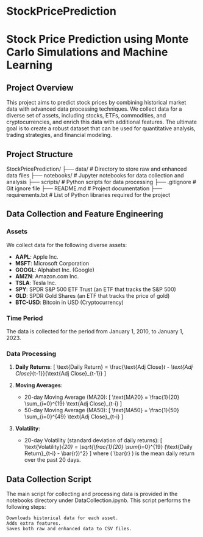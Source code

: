 # StockPricePrediction

# Stock Price Prediction using Monte Carlo Simulations and Machine Learning

## Project Overview

This project aims to predict stock prices by combining historical market data with advanced data processing techniques. We collect data for a diverse set of assets, including stocks, ETFs, commodities, and cryptocurrencies, and enrich this data with additional features. The ultimate goal is to create a robust dataset that can be used for quantitative analysis, trading strategies, and financial modeling.

## Project Structure
StockPricePrediction/
├── data/ # Directory to store raw and enhanced data files
├── notebooks/ # Jupyter notebooks for data collection and analysis
├── scripts/ # Python scripts for data processing
├── .gitignore # Git ignore file
├── README.md # Project documentation
├── requirements.txt # List of Python libraries required for the project


## Data Collection and Feature Engineering

### Assets

We collect data for the following diverse assets:

- **AAPL**: Apple Inc.
- **MSFT**: Microsoft Corporation
- **GOOGL**: Alphabet Inc. (Google)
- **AMZN**: Amazon.com Inc.
- **TSLA**: Tesla Inc.
- **SPY**: SPDR S&P 500 ETF Trust (an ETF that tracks the S&P 500)
- **GLD**: SPDR Gold Shares (an ETF that tracks the price of gold)
- **BTC-USD**: Bitcoin in USD (Cryptocurrency)

### Time Period

The data is collected for the period from January 1, 2010, to January 1, 2023.

### Data Processing

1. **Daily Returns**: 
   \[
   \text{Daily Return} = \frac{\text{Adj Close}_t - \text{Adj Close}_{t-1}}{\text{Adj Close}_{t-1}}
   \]

2. **Moving Averages**:
   - 20-day Moving Average (MA20):
     \[
     \text{MA20} = \frac{1}{20} \sum_{i=0}^{19} \text{Adj Close}_{t-i}
     \]
   - 50-day Moving Average (MA50):
     \[
     \text{MA50} = \frac{1}{50} \sum_{i=0}^{49} \text{Adj Close}_{t-i}
     \]

3. **Volatility**:
   - 20-day Volatility (standard deviation of daily returns):
     \[
     \text{Volatility}_{20} = \sqrt{\frac{1}{20} \sum_{i=0}^{19} (\text{Daily Return}_{t-i} - \bar{r})^2}
     \]
     where \( \bar{r} \) is the mean daily return over the past 20 days.

## Data Collection Script

The main script for collecting and processing data is provided in the notebooks directory under DataCollection.ipynb. This script performs the following steps:

    Downloads historical data for each asset.
    Adds extra features.
    Saves both raw and enhanced data to CSV files.
